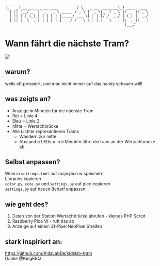 ```
 _____                            _                  _            
|_   _| __ __ _ _ __ ___         / \   _ __  _______(_) __ _  ___ 
  | || '__/ _` | '_ ` _ \ _____ / _ \ | '_ \|_  / _ \ |/ _` |/ _ \
  | || | | (_| | | | | | |_____/ ___ \| | | |/ /  __/ | (_| |  __/
  |_||_|  \__,_|_| |_| |_|    /_/   \_\_| |_/___\___|_|\__, |\___|
                                                       |___/      
```

# Wann fährt die nächste Tram?

![](TramAnzeige.jpg)

## warum?

weils oft pressiert, und man nicht immer auf das handy schauen will!

## was zeigts an?
- Anzeige in Minuten für die nächste Tram
- Rot = Linie 4
- Blau = Linie 2
- Mitte = Wertachbrücke
- Alle Lichter representieren Trams
    - Wandern zur mitte
    - Abstand 5 LEDs = in 5 Minuten fährt die tram an der Wertachbrücke ab

## Selbst anpassen?
Wlan in `settings.toml` auf raspi pico w speichern  
Libraries kopieren  
`color.py`, `code.py` und `settings.py` auf pico copieren    
`settings.py` auf neuen Bedarf anpassen  

## wie geht des?

1. Daten von der Station Wertachbrücke abrufen - kleines PHP Script
2. Raspberry Pico W - ruft das ab
3. Anzeige auf einem 31-Pixel NeoPixel Streifen

## stark inspiriert an:
https://github.com/KidsLabDe/kidslab-tram  
Danke @KingBBQ

